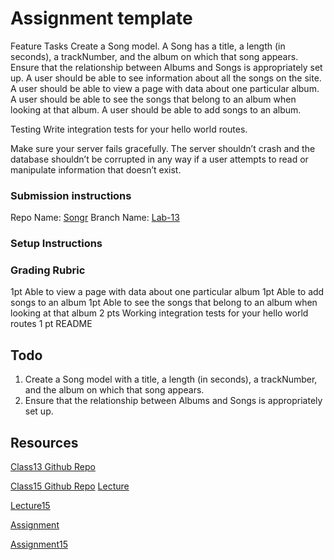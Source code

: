 # Assignment template

Feature Tasks
Create a Song model.
A Song has a title, a length (in seconds), a trackNumber, and the album on which that song appears.
Ensure that the relationship between Albums and Songs is appropriately set up.
A user should be able to see information about all the songs on the site.
A user should be able to view a page with data about one particular album.
A user should be able to see the songs that belong to an album when looking at that album.
A user should be able to add songs to an album.

Testing
Write integration tests for your hello world routes.

Make sure your server fails gracefully. The server shouldn’t crash and the database shouldn’t be corrupted in any way if a user attempts to read or manipulate information that doesn’t exist.


### Submission instructions
Repo Name: [Songr](https://github.com/cfosprof/songr)
Branch Name: [Lab-13](/)

### Setup Instructions

### Grading Rubric
1pt Able to view a page with data about one particular album
1pt Able to add songs to an album
1pt Able to see the songs that belong to an album when looking at that album
2 pts Working integration tests for your hello world routes
1 pt README

## Todo
1. Create a Song model with a title, a length (in seconds), a trackNumber, and the album on which that song appears.
2. Ensure that the relationship between Albums and Songs is appropriately set up.

## Resources
[Class13 Github Repo](https://github.com/codefellows/seattle-code-java401d17/tree/main/class-13)

[Class15 Github Repo](https://github.com/codefellows/seattle-code-java401d17/tree/main/class-15)
[Lecture](https://zoom.us/rec/share/2JLxKSFuJZhRalcdJLEuRyDk--9IGKFzjcyyOgr9F9cz-w1fTchaMZ3cLkVjJxY-.H5mJPB1gJ_UCWiKC)

[Lecture15](https://zoom.us/rec/share/eXN7HHjvYdjbUozx1r_imjYXLNx_2TdFp_vgLvQZMiTkQfdn9QC2dbspVFxoH0M.uzyYNeKIvcobmnQ7)

[Assignment](https://canvas.instructure.com/courses/6504881/assignments/36513370)

[Assignment15](https://canvas.instructure.com/courses/6504881/assignments/36513372)


